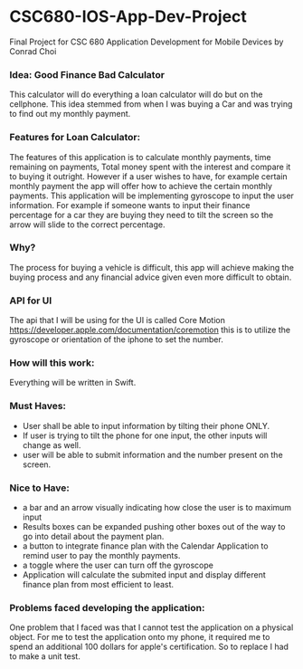 # CSC680-IOS-App-Dev-Project
Final Project for CSC 680 Application Development for Mobile Devices by Conrad Choi 

### Idea: Good Finance Bad Calculator 
 This calculator will do everything a loan calculator will do but on the cellphone. This idea stemmed from when I was buying a Car and was trying to find out my monthly payment. 

### Features for Loan Calculator: 
The features of this application is to calculate monthly payments, time remaining on payments, Total money spent with the interest and compare it to buying it outright. However if a user wishes to have, for example certain monthly payment the app will offer how to achieve the certain monthly payments. 
This application will be implementing gyroscope to input the user information. For example if someone wants to input their finance percentage for a car they are buying they need to tilt the screen so the arrow will slide to the correct percentage. 

### Why?
The process for buying a vehicle is difficult, this app will achieve making the buying process and any financial advice given even more difficult to obtain. 


### API for UI 
The api that I will be using for the UI is called Core Motion https://developer.apple.com/documentation/coremotion this is to utilize the gyroscope or orientation of the iphone to set the number. 


### How will this work: 
Everything will be written in Swift.

### Must Haves: 
- User shall be able to input information by tilting their phone ONLY.
- If user is trying to tilt the phone for one input, the other inputs will change as well. 
- user will be able to submit information and the number present on the screen.


### Nice to Have: 
- a bar and an arrow visually indicating how close the user is to maximum input
- Results boxes can be expanded pushing other boxes out of the way to go into detail about the payment plan.
- a button to integrate finance plan  with the  Calendar Application to remind user to pay the monthly payments.
- a toggle where the user can turn off the gyroscope
- Application will calculate the submited input and display different finance plan from most efficient to least. 


### Problems faced developing the application: 
One problem that I faced was that I cannot test the application on a physical object. For me to test the application onto my phone, it required me to spend an additional 100 dollars for apple's certification. So to replace I had to make a unit test. 
